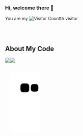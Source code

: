 ### Hi, welcome there 👋



You are my ![Visitor Count](https://profile-counter.glitch.me/weifish0/count.svg)th visitor

<br/>
<br/>


## About My Code

<div>
    <img height="165" align="left" src="https://github-readme-stats.vercel.app/api?username=weifish0&theme=tokyonight&show_icons=true" />
    <img src="https://github-readme-stats.vercel.app/api/top-langs/?username=weifish0&hide=VHDL,html,css,javascript&theme=tokyonight&langs_count=6&layout=compact" />
</div> 

<br/>  

<!-- <img src="https://github-profile-trophy.vercel.app/?username=weifish0&column=8"/> -->

![](https://raw.githubusercontent.com/weifish0/weifish0/output/github-contribution-grid-snake.svg)



